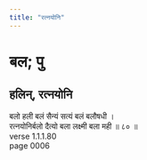 ```yaml
---
title: "रत्नयोनि"
---
```


# बल; पु
## हलिन्, रत्नयोनि
बलो हली बलं सैन्यं सत्यं बलं बलौषधी ।<br />रत्नयोनिर्बलो दैत्यो बला लक्ष्मी बला मही ॥ ८० ॥<br />verse 1.1.1.80<br />page 0006

